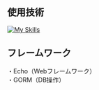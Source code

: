 ## 使用技術
[![My Skills](https://skillicons.dev/icons?i=go,docker,postgres,postman)](https://skillicons.dev)

## フレームワーク
・Echo（Webフレームワーク）  
・GORM（DB操作）
